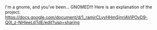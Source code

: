 I'm a gnome, and you've been... GNOMED!!!
Here is an explanation of the project:
https://docs.google.com/document/d/1_ramjrCLyyHHmSjnriAViPOvD9-Q0l_z-NHleeLdTdE/edit?usp=sharing
